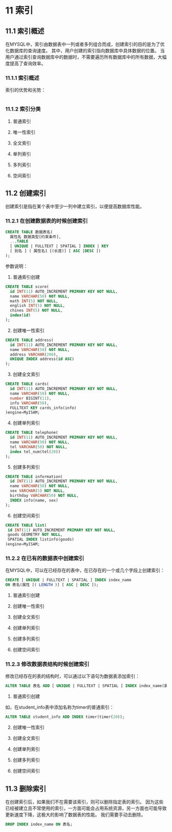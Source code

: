 # 11 索引

## 11.1 索引概述
在MYSQL中，索引由数据表中一列或者多列组合而成，创建索引的目的是为了优化数据库的查询速度。
其中，用户创建的索引指向数据库中具体数据的位置。
当用户通过索引查询数据库中的数据时，不需要遍历所有数据库中的所有数据，大幅度提高了查询效率。

### 11.1.1 索引概述
索引的优势和劣势：
```text

```

### 11.1.2 索引分类
1. 普通索引


2. 唯一性索引


3. 全文索引


4. 单列索引


5. 多列索引


6. 空间索引


## 11.2 创建索引
创建索引是指在某个表中至少一列中建立索引，以便提高数据库性能。


### 11.2.1 在创建数据表的时候创建索引
```sql
CREATE TABLE 数据表名(
  属性名 数据类型[约束条件],
  ...TABLE 
  [ UNIQUE | FULLTEXT | SPATIAL ] INDEX | KEY
  [ 别名 ] ( 属性名1 [(长度)] [ ASC |DESC ])
);
```
参数说明：


1. 普通索引创建
```sql
CREATE TABLE score(
  id INT(11) AUTO_INCREMENT PRIMARY KEY NOT NULL,
  name VARCHAR(50) NOT NULL,
  math INT(5) NOT NULL,
  english INT(5) NOT NULL,
  chines INT(5) NOT NULL,
  index(id)
);
```

2. 创建唯一性索引
```sql
CREATE TABLE address(
  id INT(11) AUTO_INCREMENT PRIMARY KEY NOT NULL,
  name VARCHAR(50) NOT NULL,
  address VARCHAR(200),
  UNIQUE INDEX address(id ASC)
);
```

3. 创建全文索引
```sql
CREATE TABLE cards(
  id INT(11) AUTO_INCREMENT PRIMARY KEY NOT NULL,
  name VARCHAR(50) NOT NULL,
  number BIGINT(11),
  info VARCHAR(50),
  FULLTEXT KEY cards_info(info)
)engine=MyISAM;
```

4. 创建单列索引
```sql
CREATE TABLE telephone(
  id INT(11) AUTO_INCREMENT PRIMARY KEY NOT NULL,
  name VARCHAR(50) NOT NULL,
  tel VARCHAR(50) NOT NULL,
  index tel_num(tel(20)) 
);
```

5. 创建多列索引
```sql
CREATE TABLE information(
  id INT(11) AUTO_INCREMENT PRIMARY KEY NOT NULL,
  name VARCHAR(50) NOT NULL,
  sex VARCHAR(5) NOT NULL,
  birthday VARCHAR(50) NOT NULL,
  INDEX info(name, sex)
);
```

6. 创建空间索引
```sql
CREATE TABLE list(
 id INT(11) AUTO_INCREMENT PRIMARY KEY NOT NULL,
 goods GEOMETRY NOT NULL,
 SPATIAL INDEX listinfo(goods)
)engine=MyISAM;
```

### 11.2.2 在已有的数据表中创建索引
在MYSQL中，可以在已经存在的表中，在已存在的一个或几个字段上创建索引：
```sql
CREATE [ UNIQUE | FULLTEXT | SPATIAL ] INDEX index_name
ON 表名(属性 [( LENGTH )] [ ASC | DESC ]);
```
1. 普通索引创建


2. 创建唯一性索引


3. 创建全文索引


4. 创建单列索引


5. 创建多列索引


6. 创建空间索引


### 11.2.3 修改数据表结构时候创建索引
修改已经存在的表的结构时，可以通过以下语句为数据表添加索引：
```sql
ALTER TABLE 表名 ADD [ UNIQUE | FULLTEXT | SPATIAL ] INDEX index_name(属性 [( LENGTH )] [ ASC | DESC ]);
```

1. 普通索引创建

如，在student_info表中添加名称为timer的普通索引：
```sql
ALTER TABLE student_info ADD INDEX timer(timer(20));
```

2. 创建唯一性索引



3. 创建全文索引


4. 创建单列索引


5. 创建多列索引


6. 创建空间索引


## 11.3 删除索引
在创建索引后，如果我们不在需要该索引，则可以删除指定表的索引。
因为这些已经被建立且不常使用的索引，一方面可能会占用系统资源，另一方面也可能导致更新速度下降，这极大的影响了数据表的性能。
我们需要手动去删除。
```sql
DROP INDEX index_name ON 表名;
```
